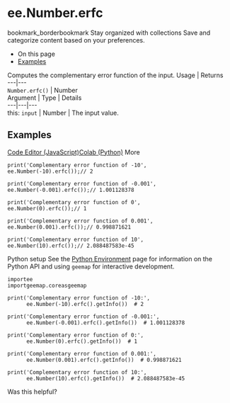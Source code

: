  
#  ee.Number.erfc
bookmark_borderbookmark Stay organized with collections  Save and categorize content based on your preferences.
  * On this page
  * [Examples](https://developers.google.com/earth-engine/apidocs/ee-number-erfc#examples)


Computes the complementary error function of the input.
Usage | Returns  
---|---  
`Number.erfc()` | Number  
Argument | Type | Details  
---|---|---  
this: `input` | Number | The input value.  
## Examples
[Code Editor (JavaScript)](https://developers.google.com/earth-engine/apidocs/ee-number-erfc#code-editor-javascript-sample)[Colab (Python)](https://developers.google.com/earth-engine/apidocs/ee-number-erfc#colab-python-sample) More
```
print('Complementary error function of -10',
ee.Number(-10).erfc());// 2

print('Complementary error function of -0.001',
ee.Number(-0.001).erfc());// 1.001128378

print('Complementary error function of 0',
ee.Number(0).erfc());// 1

print('Complementary error function of 0.001',
ee.Number(0.001).erfc());// 0.998871621

print('Complementary error function of 10',
ee.Number(10).erfc());// 2.088487583e-45
```
Python setup
See the [ Python Environment](https://developers.google.com/earth-engine/guides/python_install) page for information on the Python API and using `geemap` for interactive development.
```
importee
importgeemap.coreasgeemap
```
```
print('Complementary error function of -10:',
      ee.Number(-10).erfc().getInfo())  # 2

print('Complementary error function of -0.001:',
      ee.Number(-0.001).erfc().getInfo())  # 1.001128378

print('Complementary error function of 0:',
      ee.Number(0).erfc().getInfo())  # 1

print('Complementary error function of 0.001:',
      ee.Number(0.001).erfc().getInfo())  # 0.998871621

print('Complementary error function of 10:',
      ee.Number(10).erfc().getInfo())  # 2.088487583e-45
```

Was this helpful?
